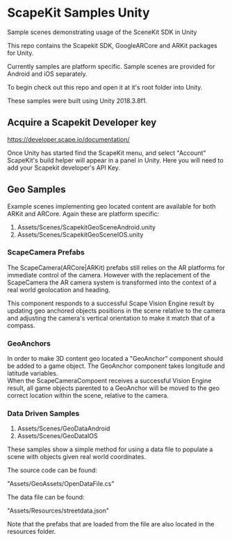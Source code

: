 # ScapeKit Samples Unity

Sample scenes demonstrating usage of the SceneKit SDK in Unity

This repo contains the Scapekit SDK, GoogleARCore and ARKit packages for Unity.

Currently samples are platform specific. Sample scenes are provided for Android and iOS separately.

To begin check out this repo and open it at it's root folder into Unity.

These samples were built using Unity 2018.3.8f1.


## Acquire a Scapekit Developer key

https://developer.scape.io/documentation/ 

Once Unity has started find the ScapeKit menu, and select "Account"
ScapeKit's build helper will appear in a panel in Unity. Here you will need to add your Scapekit developer's API Key.

## Geo Samples

Example scenes implementing geo located content are available for both ARKit and ARCore. Again these are platform specific:

1. Assets/Scenes/ScapekitGeoSceneAndroid.unity
2. Assets/Scenes/ScapekitGeoSceneIOS.unity

### ScapeCamera Prefabs

The ScapeCamera(ARCore|ARKit) prefabs still relies on the AR platforms for immediate control of the camera.
However with the replacement of the ScapeCamera the AR camera system is transformed into the context of a real world geolocation and heading.

This component responds to a successful Scape Vision Engine result by updating geo anchored objects positions in the scene relative to the camera and adjusting the camera's vertical orientation to make it match that of a compass.  

### GeoAnchors

In order to make 3D content geo located a "GeoAnchor" component should be added to a game object. The GeoAnchor component takes longitude and latitude variables.  
When the ScapeCameraCompoent receives a successful Vision Engine result, all game objects parented to a GeoAnchor will be moved to the geo correct location within the scene, relative to the camera.

### Data Driven Samples

1. Assets/Scenes/GeoDataAndroid
2. Assets/Scenes/GeoDataIOS

These samples show a simple method for using a data file to populate a scene with objects given real world coordinates.

The source code can be found:

"Assets/GeoAssets/OpenDataFile.cs"

The data file can be found:

"Assets/Resources/streetdata.json"

Note that the prefabs that are loaded from the file are also located in the resources folder.

